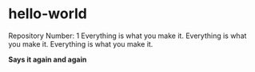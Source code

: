 # hello-world
Repository Number: 1 
Everything is what you make it. 
Everything is what you make it. 
Everything is what you make it. 


**Says it again and again** 

